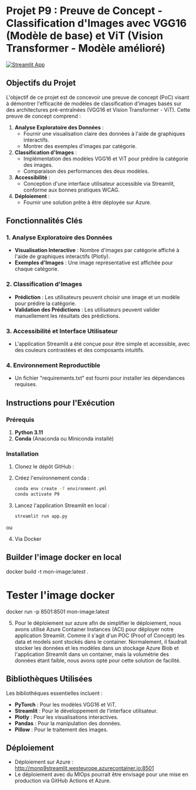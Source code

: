 # Projet P9 : Preuve de Concept - Classification d'Images avec VGG16 (Modèle de base) et ViT (Vision Transformer - Modèle amélioré)
[![Streamlit App](https://static.streamlit.io/badges/streamlit_badge_black_white.svg)](https://monp9streamlit.westeurope.azurecontainer.io:8501)

## Objectifs du Projet
L'objectif de ce projet est de concevoir une preuve de concept (PoC) visant à démontrer l'efficacité de modèles de
classification d'images basés sur des architectures pré-entraînées (VGG16 et Vision Transformer - ViT). Cette preuve de
concept comprend :

1. **Analyse Exploratoire des Données** :
   - Fournir une visualisation claire des données à l'aide de graphiques interactifs.
   - Montrer des exemples d'images par catégorie.
2. **Classification d'Images** :
   - Implémentation des modèles VGG16 et ViT pour prédire la catégorie des images.
   - Comparaison des performances des deux modèles.
3. **Accessibilité** :
   - Conception d'une interface utilisateur accessible via Streamlit, conforme aux bonnes pratiques WCAG.
4. **Déploiement** :
   - Fournir une solution prête à être déployée sur Azure.



## Fonctionnalités Clés
### 1. Analyse Exploratoire des Données
- **Visualisation Interactive** : Nombre d'images par catégorie affiché à l'aide de graphiques interactifs (Plotly).
- **Exemples d'Images** : Une image représentative est affichée pour chaque catégorie.

### 2. Classification d'Images
- **Prédiction** : Les utilisateurs peuvent choisir une image et un modèle pour prédire la catégorie.
- **Validation des Prédictions** : Les utilisateurs peuvent valider manuellement les résultats des prédictions.

### 3. Accessibilité et Interface Utilisateur
- L'application Streamlit a été conçue pour être simple et accessible, avec des couleurs contrastées et des composants intuitifs.

### 4. Environnement Reproductible
- Un fichier "requirements.txt" est fourni pour installer les dépendances requises.

## Instructions pour l'Exécution
### Prérequis
1. **Python 3.11**
2. **Conda** (Anaconda ou Miniconda installé)

### Installation
1. Clonez le dépôt GitHub :
   
   
2. Créez l'environnement conda :
   ```bash
   conda env create -f environment.yml
   conda activate P9
   ```
3. Lancez l'application Streamlit en local :
   ```bash
   streamlit run app.py
   ```
ou 

4. Via Docker

## Builder l'image docker en local
docker build -t mon-image:latest .

# Tester l'image docker
docker run -p 8501:8501 mon-image:latest
  
5. Pour le déploiement sur azure afin de simplifier le déploiement, nous avons utilisé Azure Container Instances (ACI)
pour déployer notre application Streamlit. Comme il s'agit d'un POC (Proof of Concept) les data et models sont stockés dans le container.
Normalement, il faudrait stocker les données et les modèles dans un stockage Azure Blob et l'application Streamlit dans un container,
mais la volumétrie des données étant faible, nous avons opté pour cette solution de facilité.

## Bibliothèques Utilisées
Les bibliothèques essentielles incluent :
- **PyTorch** : Pour les modèles VGG16 et ViT.
- **Streamlit** : Pour le développement de l'interface utilisateur.
- **Plotly** : Pour les visualisations interactives.
- **Pandas** : Pour la manipulation des données.
- **Pillow** : Pour le traitement des images.

## Déploiement
- Déploiement sur Azure : http://monp9streamlit.westeurope.azurecontainer.io:8501
- Le déploiement avec du MlOps pourrait être envisagé pour une mise en production via GitHub Actions et Azure.

